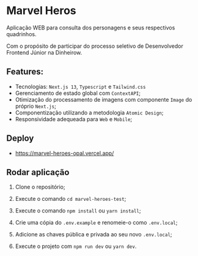 # Marvel Heros

Aplicação WEB para consulta dos personagens e seus respectivos quadrinhos.

Com o propósito de participar do processo seletivo de Desenvolvedor Frontend Júnior na Dinheirow.

## Features:

- Tecnologias: ```Next.js 13```, ```Typescript``` e ```Tailwind.css```
- Gerenciamento de estado global com ```ContextAPI```;
- Otimização do processamento de imagens com componente ```Image``` do próprio ```Next.js```;
- Componentização utilizando a metodologia ```Atomic Design```;
- Responsividade adequeada para ```Web``` e ```Mobile```;

## Deploy
- https://marvel-heroes-opal.vercel.app/

## Rodar aplicação

1. Clone o repositório;

2. Execute o comando ```cd marvel-heroes-test```;

3. Execute o comando ```npm install``` ou ```yarn install```;

4. Crie uma cópia do ```.env.example``` e renomeie-o como ```.env.local```;

5. Adicione as chaves pública e privada ao seu novo ```.env.local```;

6. Execute o projeto com ```npm run dev``` ou ```yarn dev```.
